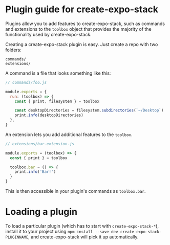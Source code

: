# Plugin guide for create-expo-stack

Plugins allow you to add features to create-expo-stack, such as commands and
extensions to the `toolbox` object that provides the majority of the functionality
used by create-expo-stack.

Creating a create-expo-stack plugin is easy. Just create a repo with two folders:

```
commands/
extensions/
```

A command is a file that looks something like this:

```js
// commands/foo.js

module.exports = {
  run: (toolbox) => {
    const { print, filesystem } = toolbox

    const desktopDirectories = filesystem.subdirectories(`~/Desktop`)
    print.info(desktopDirectories)
  },
}
```

An extension lets you add additional features to the `toolbox`.

```js
// extensions/bar-extension.js

module.exports = (toolbox) => {
  const { print } = toolbox

  toolbox.bar = () => {
    print.info('Bar!')
  }
}
```

This is then accessible in your plugin's commands as `toolbox.bar`.

# Loading a plugin

To load a particular plugin (which has to start with `create-expo-stack-*`),
install it to your project using `npm install --save-dev create-expo-stack-PLUGINNAME`,
and create-expo-stack will pick it up automatically.

